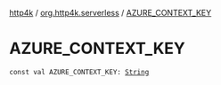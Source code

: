 [http4k](../index.md) / [org.http4k.serverless](index.md) / [AZURE_CONTEXT_KEY](./-a-z-u-r-e_-c-o-n-t-e-x-t_-k-e-y.md)

# AZURE_CONTEXT_KEY

`const val AZURE_CONTEXT_KEY: `[`String`](https://kotlinlang.org/api/latest/jvm/stdlib/kotlin/-string/index.html)